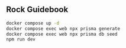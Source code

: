 ## Rock Guidebook

```bash
docker compose up -d
docker compose exec web npx prisma generate
docker compose exec web npx prisma db seed    
npm run dev
```
